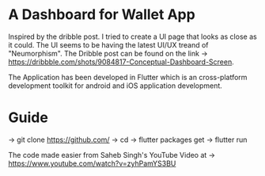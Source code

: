 # A Dashboard for Wallet App

Inspired by the dribble post. I tried to create a UI page that looks as close as it could. The UI seems to be having the latest UI/UX treand of "Neumorphism". The Dribble post can be found on the link -> https://dribbble.com/shots/9084817-Conceptual-Dashboard-Screen. 

The Application has been developed in Flutter which is an cross-platform development toolkit for android and iOS application development. 

# Guide

-> git clone https://github.com/
-> cd
-> flutter packages get
-> flutter run

The code made easier from Saheb Singh's YouTube Video at -> https://www.youtube.com/watch?v=zyhPamYS3BU